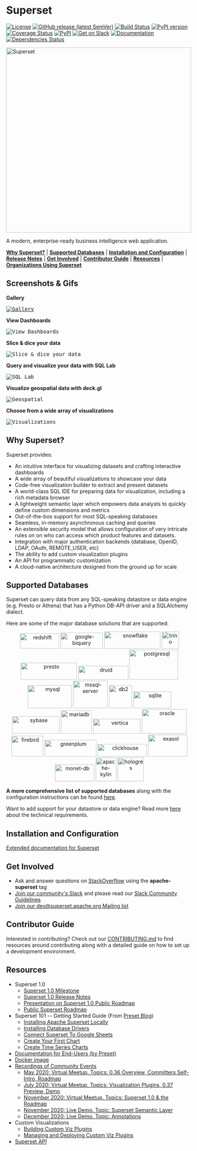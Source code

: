 <!--
Licensed to the Apache Software Foundation (ASF) under one
or more contributor license agreements.  See the NOTICE file
distributed with this work for additional information
regarding copyright ownership.  The ASF licenses this file
to you under the Apache License, Version 2.0 (the
"License"); you may not use this file except in compliance
with the License.  You may obtain a copy of the License at

  http://www.apache.org/licenses/LICENSE-2.0

Unless required by applicable law or agreed to in writing,
software distributed under the License is distributed on an
"AS IS" BASIS, WITHOUT WARRANTIES OR CONDITIONS OF ANY
KIND, either express or implied.  See the License for the
specific language governing permissions and limitations
under the License.
-->

Superset
=========

[![License](https://img.shields.io/badge/License-Apache%202.0-blue.svg)](https://opensource.org/licenses/Apache-2.0)
[![GitHub release (latest SemVer)](https://img.shields.io/github/v/release/apache/superset?sort=semver)](https://github.com/apache/superset/tree/latest)
[![Build Status](https://github.com/apache/superset/workflows/Python/badge.svg)](https://github.com/apache/superset/actions)
[![PyPI version](https://badge.fury.io/py/apache-superset.svg)](https://badge.fury.io/py/apache-superset)
[![Coverage Status](https://codecov.io/github/apache/superset/coverage.svg?branch=master)](https://codecov.io/github/apache/superset)
[![PyPI](https://img.shields.io/pypi/pyversions/apache-superset.svg?maxAge=2592000)](https://pypi.python.org/pypi/apache-superset)
[![Get on Slack](https://img.shields.io/badge/slack-join-orange.svg)](https://join.slack.com/t/apache-superset/shared_invite/zt-l5f5e0av-fyYu8tlfdqbMdz_sPLwUqQ)
[![Documentation](https://img.shields.io/badge/docs-apache.org-blue.svg)](https://superset.apache.org)
[![Dependencies Status](https://david-dm.org/apache/superset/status.svg?path=superset-frontend)](https://david-dm.org/apache/superset?path=superset-frontend)

<img
  src="https://github.com/apache/superset/raw/master/superset-frontend/branding/superset-logo-horiz-apache.png"
  alt="Superset"
  width="500"
/>

A modern, enterprise-ready business intelligence web application.

[**Why Superset?**](#why-superset) |
[**Supported Databases**](#supported-databases) |
[**Installation and Configuration**](#installation-and-configuration) |
[**Release Notes**](RELEASING/README.md#release-notes-for-recent-releases) |
[**Get Involved**](#get-involved) |
[**Contributor Guide**](#contributor-guide) |
[**Resources**](#resources) |
[**Organizations Using Superset**](INTHEWILD.md)


## Screenshots & Gifs

**Gallery**

<kbd><a href="https://superset.apache.org/gallery"><img title="Gallery" src="superset-frontend/images/screenshots/gallery.jpg"/></a></kbd><br/>

**View Dashboards**

<kbd><img title="View Dashboards" src="superset-frontend/images/screenshots/slack_dash.jpg"/></kbd><br/>

**Slice & dice your data**

<kbd><img title="Slice & dice your data" src="superset-frontend/images/screenshots/explore.jpg"/></kbd><br/>

**Query and visualize your data with SQL Lab**

<kbd><img title="SQL Lab" src="superset-frontend/images/screenshots/sql_lab.jpg"/></kbd><br/>

**Visualize geospatial data with deck.gl**

<kbd><img title="Geospatial" src="superset-frontend/images/screenshots/geospatial_dash.jpg"/></kbd><br/>

**Choose from a wide array of visualizations**

<kbd><img title="Visualizations" src="superset-frontend/images/screenshots/explore_visualizations.jpg"/></kbd><br/>


## Why Superset?

Superset provides:

* An intuitive interface for visualizing datasets and
    crafting interactive dashboards
* A wide array of beautiful visualizations to showcase your data
* Code-free visualization builder to extract and present datasets
* A world-class SQL IDE for preparing data for visualization, including a rich metadata browser
* A lightweight semantic layer which empowers data analysts to quickly define custom dimensions and metrics
* Out-of-the-box support for most SQL-speaking databases
* Seamless, in-memory asynchronous caching and queries
* An extensible security model that allows configuration of very intricate rules on
    on who can access which product features and datasets.
* Integration with major
    authentication backends (database, OpenID, LDAP, OAuth, REMOTE_USER, etc)
* The ability to add custom visualization plugins
* An API for programmatic customization
* A cloud-native architecture designed from the ground up for scale

## Supported Databases

Superset can query data from any SQL-speaking datastore or data engine (e.g. Presto or Athena) that has a Python DB-API driver and a SQLAlchemy dialect.

Here are some of the major database solutions that are supported:

<p align="center">
  <img src="superset-frontend/images/redshift.png" alt="redshift" border="0" width="106" height="41"/>
  <img src="superset-frontend/images/google-biquery.png" alt="google-biquery" border="0" width="114" height="43"/>
  <img src="superset-frontend/images/snowflake.png" alt="snowflake" border="0" width="152" height="46"/>
  <img src="superset-frontend/images/trino.png" alt="trino" border="0" width="46" height="46"/>
  <img src="superset-frontend/images/presto.png" alt="presto" border="0" width="152" height="46"/>
  <img src="superset-frontend/images/druid.png" alt="druid" border="0" width="135" height="37" />
  <img src="superset-frontend/images/postgresql.png" alt="postgresql" border="0" width="132" height="81" />
  <img src="superset-frontend/images/mysql.png" alt="mysql" border="0" width="119" height="62" />
  <img src="superset-frontend/images/mssql-server.png" alt="mssql-server" border="0" width="93" height="74" />
  <img src="superset-frontend/images/db2.png" alt="db2" border="0" width="62" height="62" />
  <img src="superset-frontend/images/sqlite.png" alt="sqlite" border="0" width="102" height="45" />
  <img src="superset-frontend/images/sybase.png" alt="sybase" border="0" width="128" height="47" />
  <img src="superset-frontend/images/mariadb.png" alt="mariadb" border="0" width="83" height="63" />
  <img src="superset-frontend/images/vertica.png" alt="vertica" border="0" width="128" height="40" />
  <img src="superset-frontend/images/oracle.png" alt="oracle" border="0" width="121" height="66" />
  <img src="superset-frontend/images/firebird.png" alt="firebird" border="0" width="86" height="56" />
  <img src="superset-frontend/images/greenplum.png" alt="greenplum" border="0" width="140" height="45" />
  <img src="superset-frontend/images/clickhouse.png" alt="clickhouse" border="0" width="133" height="34" />
  <img src="superset-frontend/images/exasol.png" alt="exasol" border="0" width="106" height="59" />
  <img src="superset-frontend/images/monet-db.png" alt="monet-db" border="0" width="106" height="46" />
  <img src="superset-frontend/images/apache-kylin.png" alt="apache-kylin" border="0" width="56" height="64"/>
  <img src="superset-frontend/images/hologres.png" alt="hologres" border="0" width="71" height="64"/>
</p>

**A more comprehensive list of supported databases** along with the configuration instructions can be found
[here](https://superset.apache.org/docs/databases/installing-database-drivers).

Want to add support for your datastore or data engine? Read more [here](https://superset.apache.org/docs/frequently-asked-questions#does-superset-work-with-insert-database-engine-here) about the technical requirements.


## Installation and Configuration

[Extended documentation for Superset](https://superset.apache.org/docs/installation/installing-superset-using-docker-compose)

## Get Involved

* Ask and answer questions on [StackOverflow](https://stackoverflow.com/questions/tagged/apache-superset) using the **apache-superset** tag
* [Join our community's Slack](https://join.slack.com/t/apache-superset/shared_invite/zt-l5f5e0av-fyYu8tlfdqbMdz_sPLwUqQ)
  and please read our [Slack Community Guidelines](CODE_OF_CONDUCT.md#slack-community-guidelines)
* [Join our dev@superset.apache.org Mailing list](https://lists.apache.org/list.html?dev@superset.apache.org)


## Contributor Guide

Interested in contributing? Check out our
[CONTRIBUTING.md](https://github.com/apache/superset/blob/master/CONTRIBUTING.md)
to find resources around contributing along with a detailed guide on
how to set up a development environment.


## Resources

* Superset 1.0
  * [Superset 1.0 Milestone](https://superset.apache.org/docs/version-one)
  * [Superset 1.0 Release Notes](https://github.com/apache/superset/tree/master/RELEASING/release-notes-1-0)
  * [Presentation on Superset 1.0 Public Roadmap](https://docs.google.com/presentation/d/1FGgyI8tLWLUPSQ5eEno78bylLfobj9O2W4yoUoFYHH8/edit#slide=id.g9c182b81b9_1_0)
  * [Public Superset Roadmap](https://github.com/apache-superset/superset-roadmap/projects/1)
* Superset 101 -- Getting Started Guide (From [Preset Blog](https://preset.io/blog/))
  * [Installing Apache Superset Locally](https://preset.io/blog/2020-05-11-getting-started-installing-superset/)
  * [Installing Database Drivers](https://preset.io/blog/2020-05-18-install-db-drivers/)
  * [Connect Superset To Google Sheets](https://preset.io/blog/2020-06-01-connect-superset-google-sheets/)
  * [Create Your First Chart](https://preset.io/blog/2020-06-08-first-chart/)
  * [Create Time Series Charts](https://preset.io/blog/2020-06-26-timeseries-chart/)
* [Documentation for End-Users (by Preset)](https://docs.preset.io/)
* [Docker image](https://hub.docker.com/r/apache/superset)
* [Recordings of Community Events](https://www.youtube.com/channel/UCMuwrvBsg_jjI2gLcm04R0g)
  * [May 2020: Virtual Meetup. Topics: 0.36 Overview, Committers Self-Intro, Roadmap](https://www.youtube.com/watch?v=tXGDmqjmcTs&t=20s)
  * [July 2020: Virtual Meetup. Topics: Visualization Plugins, 0.37 Preview, Demo](https://www.youtube.com/watch?v=f6up5x_iRbI)
  * [November 2020: Virtual Meetup. Topics: Superset 1.0 & the Roadmap](https://www.youtube.com/watch?v=GwtWRUSEjk4)
  * [November 2020: Live Demo. Topic: Superset Semantic Layer](https://www.youtube.com/watch?v=8VL4ZPLFUYI)
  * [December 2020: Live Demo. Topic: Annotations](https://www.youtube.com/watch?v=Yk6bKgphj1Q)
* Custom Visualizations
  * [Building Custom Viz Plugins](https://superset.apache.org/docs/installation/building-custom-viz-plugins)
  * [Managing and Deploying Custom Viz Plugins](https://medium.com/nmc-techblog/apache-superset-manage-custom-viz-plugins-in-production-9fde1a708e55)
* [Superset API](https://superset.apache.org/docs/rest-api)
